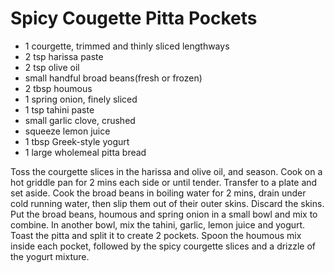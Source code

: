 # Spicy Cougette Pitta Pockets

- 1 courgette, trimmed and thinly sliced lengthways
- 2 tsp harissa paste
- 2 tsp olive oil
- small handful broad beans(fresh or frozen)
- 2 tbsp houmous
- 1 spring onion, finely sliced
- 1 tsp tahini paste
- small garlic clove, crushed
- squeeze lemon juice
- 1 tbsp Greek-style yogurt
- 1 large wholemeal pitta bread

Toss the courgette slices in the harissa and olive oil, and season.
Cook on a hot griddle pan for 2 mins each side or until tender. Transfer to a plate and set aside.
Cook the broad beans in boiling water for 2 mins, drain under cold running water, then slip them out of their outer skins. Discard the skins. Put the broad beans, houmous and spring onion in a small bowl and mix to combine.
In another bowl, mix the tahini, garlic, lemon juice and yogurt. Toast the pitta and split it to create 2 pockets. Spoon the houmous mix inside each pocket, followed by the spicy courgette slices and a drizzle of the yogurt mixture.
